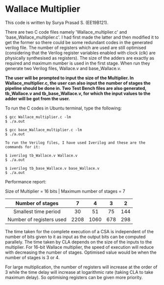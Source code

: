 # Wallace Multiplier

This code is written by Surya Prasad S. (EE19B121).

There are two C code files namely 'Wallace_multiplier.c' and 'base_Wallace_multiplier.c'. I had first made the latter and then modified it to get the former so there could be some redundant codes in the generated verilog file. The number of registers which are used are still optimised (considering that the Verilog register variables enabled with clock (clk) are physically synthesised as registers). The size of the adders are exactly as required and maximum number is used in the first stage. When run they generate two Verilog files, Wallace.v and base_Wallace.v. 

**The user will be prompted to input the size of the Multiplier. In Wallace_multiplier.c, the user can also input the number of stages the pipeline should be done in. Two Test Bench files are also generated, tb_Wallace.v and tb_base_Wallace.v, for which the input values to the adder will be got from the user.**

To run the C codes in Ubuntu terminal, type the following:

    $ gcc Wallace_multiplier.c -lm
    $ ./a.out

    $ gcc base_Wallace_multiplier.c -lm
    $ ./a.out

    To run the Verilog files, I have used Iverilog and these are the commands for it:

    $ iverilog tb_Wallace.v Wallace.v
    $ ./a.out

    $ iverilog tb_base_Wallace.v base_Wallace.v
    $ ./a.out


Performance report:

Size of Multiplier = 16 bits |
Maximum number of stages = 7

| Number of stages | 7 | 4 | 3 | 2 |
| :---: | :-: | :-: | :---: | :-: |
| Smallest time period | 30 | 51 | 75 | 144 |
| Number of registers used | 2208	| 1060 | 678 | 298 |


The time taken for the complete execution of a CSA is independent of the number of bits given to it as input as the output bits can be computed parallely. The time taken by CLA depends on the size of the inputs to the multiplier. 
For 16-bit Wallace multiplier, the speed of execution will reduce with decreasing the number of stages. Optimised value would be when the number of stages is 3 or 4.

For large multiplication, the number of registers will increase at the order of 3 while the time delay will increase at logarithmic rate (taking CLA to take maximum delay). So optimising registers can be given more priority.
